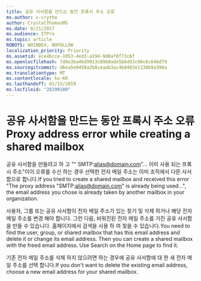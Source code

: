 ```yaml
---
title: 공유 사서함을 만드는 동안 프록시 주소 오류
ms.author: v-crytho
author: CrystalThomasMS
ms.date: 8/21/2017
ms.audience: ITPro
ms.topic: article
ROBOTS: NOINDEX, NOFOLLOW
localization_priority: Priority
ms.assetid: ece4bcce-1053-4ed3-a194-9d0af8f73c6f
ms.openlocfilehash: 7d8e3ba4bd9913c09b9ade5b6dd3c90c6c64bd79
ms.sourcegitcommit: d6ea5e9458a2b8ceaab3ac4bd483e1130b9a398a
ms.translationtype: MT
ms.contentlocale: ko-KR
ms.lasthandoff: 01/15/2019
ms.locfileid: "28299100"
---
```

# <a name="proxy-address-error-while-creating-a-shared-mailbox"></a><span data-ttu-id="22a21-102">공유 사서함을 만드는 동안 프록시 주소 오류</span><span class="sxs-lookup"><span data-stu-id="22a21-102">Proxy address error while creating a shared mailbox</span></span>

<span data-ttu-id="22a21-103">공유 사서함을 만들려고 하 고 "" SMTP:alias@domain.com"... 이미 사용 되는 프록시 주소"이이 오류를 수신 하는 경우 선택한 전자 메일 주소는 이미 조직에서 다른 사서함으로 합니다.</span><span class="sxs-lookup"><span data-stu-id="22a21-103">If you tried to create a shared mailbox and received this error "The proxy address "SMTP:alias@domain.com" is already being used…", the email address you chose is already taken by another mailbox in your organization.</span></span>
  
<span data-ttu-id="22a21-p101">사용자, 그룹 또는 공유 사서함이 전자 메일 주소가 있는 찾기 및 삭제 하거나 해당 전자 메일 주소를 변경 해야 합니다. 그런 다음, 비워진된 전자 메일 주소를 가진 공유 사서함을 만들 수 있습니다. 홈페이지에서 검색을 사용 하 여 찾을 수 있습니다.</span><span class="sxs-lookup"><span data-stu-id="22a21-p101">You need to find the user, group, or shared mailbox that has this email address and delete it or change its email address. Then you can create a shared mailbox with the freed email address. Use Search on the Home page to find it.</span></span>
  
<span data-ttu-id="22a21-107">기존 전자 메일 주소를 삭제 하지 않으려면 하는 경우에 공유 사서함에 대 한 새 전자 메일 주소를 선택 합니다.</span><span class="sxs-lookup"><span data-stu-id="22a21-107">If you don't want to delete the existing email address, choose a new email address for your shared mailbox.</span></span>
  

